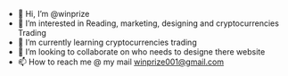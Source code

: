 - 👋 Hi, I’m @winprize
- 👀 I’m interested in Reading, marketing, designing and cryptocurrencies Trading
- 🌱 I’m currently learning cryptocurrencies trading
- 💞️ I’m looking to collaborate on who needs to designe there website
- 📫 How to reach me @ my mail winprize001@gmail.com

<!---
winprize/winprize is a ✨ special ✨ repository because its `README.md` (this file) appears on your GitHub profile.
You can click the Preview link to take a look at your changes.
--->
